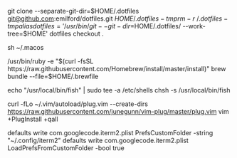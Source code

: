 git clone --separate-git-dir=$HOME/.dotfiles git@github.com:emilford/dotfiles.git $HOME/.dotfiles-tmp
rm -r ~/.dotfiles-tmp
alias dotfiles='/usr/bin/git --git-dir=$HOME/.dotfiles/ --work-tree=$HOME'
dotfiles checkout .

sh ~/.macos

/usr/bin/ruby -e "$(curl -fsSL https://raw.githubusercontent.com/Homebrew/install/master/install)"
brew bundle --file=$HOME/.brewfile

echo "/usr/local/bin/fish" | sudo tee -a /etc/shells
chsh -s /usr/local/bin/fish

curl -fLo ~/.vim/autoload/plug.vim --create-dirs https://raw.githubusercontent.com/junegunn/vim-plug/master/plug.vim
vim +PlugInstall +qall

defaults write com.googlecode.iterm2.plist PrefsCustomFolder -string "~/.config/iterm2"
defaults write com.googlecode.iterm2.plist LoadPrefsFromCustomFolder -bool true
